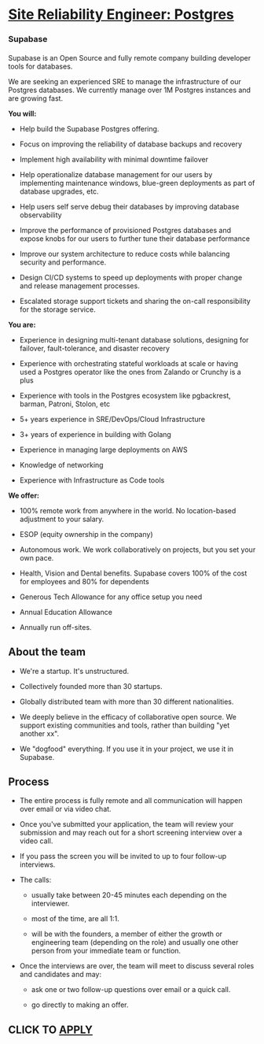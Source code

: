 # [Site Reliability Engineer: Postgres](https://www.remotewlb.com/apply/site-reliability-engineer-postgres)  
### Supabase  
####  

Supabase is an Open Source and fully remote company building developer tools for databases.

We are seeking an experienced SRE to manage the infrastructure of our Postgres databases. We currently manage over 1M Postgres instances and are growing fast.

 **You will:**

  * Help build the Supabase Postgres offering.

  * Focus on improving the reliability of database backups and recovery

  * Implement high availability with minimal downtime failover

  * Help operationalize database management for our users by implementing maintenance windows, blue-green deployments as part of database upgrades, etc.

  * Help users self serve debug their databases by improving database observability

  * Improve the performance of provisioned Postgres databases and expose knobs for our users to further tune their database performance

  * Improve our system architecture to reduce costs while balancing security and performance.

  * Design CI/CD systems to speed up deployments with proper change and release management processes.

  * Escalated storage support tickets and sharing the on-call responsibility for the storage service.

 **You are:**

  * Experience in designing multi-tenant database solutions, designing for failover, fault-tolerance, and disaster recovery

  * Experience with orchestrating stateful workloads at scale or having used a Postgres operator like the ones from Zalando or Crunchy is a plus

  * Experience with tools in the Postgres ecosystem like pgbackrest, barman, Patroni, Stolon, etc

  * 5+ years experience in SRE/DevOps/Cloud Infrastructure

  * 3+ years of experience in building with Golang

  * Experience in managing large deployments on AWS

  * Knowledge of networking

  * Experience with Infrastructure as Code tools

 **We offer:**

  * 100% remote work from anywhere in the world. No location-based adjustment to your salary.

  * ESOP (equity ownership in the company)

  * Autonomous work. We work collaboratively on projects, but you set your own pace.

  * Health, Vision and Dental benefits. Supabase covers 100% of the cost for employees and 80% for dependents

  * Generous Tech Allowance for any office setup you need

  * Annual Education Allowance

  * Annually run off-sites.

## About the team

  * We're a startup. It's unstructured.

  * Collectively founded more than 30 startups.

  * Globally distributed team with more than 30 different nationalities.

  * We deeply believe in the efficacy of collaborative open source. We support existing communities and tools, rather than building "yet another xx".

  * We "dogfood" everything. If you use it in your project, we use it in Supabase.

## Process

  * The entire process is fully remote and all communication will happen over email or via video chat.

  * Once you've submitted your application, the team will review your submission and may reach out for a short screening interview over a video call.

  * If you pass the screen you will be invited to up to four follow-up interviews. 

  * The calls:

    * usually take between 20-45 minutes each depending on the interviewer.

    * most of the time, are all 1:1.

    * will be with the founders, a member of either the growth or engineering team (depending on the role) and usually one other person from your immediate team or function.

  * Once the interviews are over, the team will meet to discuss several roles and candidates and may:

    * ask one or two follow-up questions over email or a quick call.

    * go directly to making an offer.

  
## CLICK TO [APPLY](https://www.remotewlb.com/apply/site-reliability-engineer-postgres)

